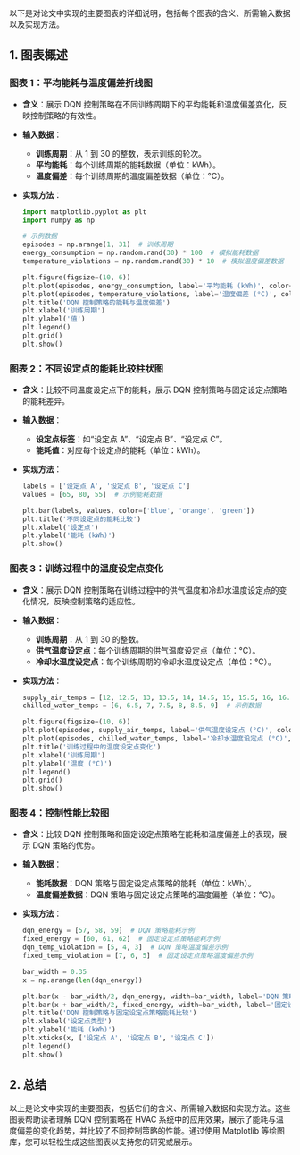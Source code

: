 以下是对论文中实现的主要图表的详细说明，包括每个图表的含义、所需输入数据以及实现方法。

## 1. 图表概述

### 图表 1：平均能耗与温度偏差折线图
- **含义**：展示 DQN 控制策略在不同训练周期下的平均能耗和温度偏差变化，反映控制策略的有效性。
- **输入数据**：
  - **训练周期**：从 1 到 30 的整数，表示训练的轮次。
  - **平均能耗**：每个训练周期的能耗数据（单位：kWh）。
  - **温度偏差**：每个训练周期的温度偏差数据（单位：°C）。
  
- **实现方法**：
  ```python
  import matplotlib.pyplot as plt
  import numpy as np

  # 示例数据
  episodes = np.arange(1, 31)  # 训练周期
  energy_consumption = np.random.rand(30) * 100  # 模拟能耗数据
  temperature_violations = np.random.rand(30) * 10  # 模拟温度偏差数据

  plt.figure(figsize=(10, 6))
  plt.plot(episodes, energy_consumption, label='平均能耗 (kWh)', color='blue', marker='o')
  plt.plot(episodes, temperature_violations, label='温度偏差 (°C)', color='red', marker='x')
  plt.title('DQN 控制策略的能耗与温度偏差')
  plt.xlabel('训练周期')
  plt.ylabel('值')
  plt.legend()
  plt.grid()
  plt.show()
  ```

### 图表 2：不同设定点的能耗比较柱状图
- **含义**：比较不同温度设定点下的能耗，展示 DQN 控制策略与固定设定点策略的能耗差异。
- **输入数据**：
  - **设定点标签**：如“设定点 A”、“设定点 B”、“设定点 C”。
  - **能耗值**：对应每个设定点的能耗（单位：kWh）。

- **实现方法**：
  ```python
  labels = ['设定点 A', '设定点 B', '设定点 C']
  values = [65, 80, 55]  # 示例能耗数据

  plt.bar(labels, values, color=['blue', 'orange', 'green'])
  plt.title('不同设定点的能耗比较')
  plt.xlabel('设定点')
  plt.ylabel('能耗 (kWh)')
  plt.show()
  ```

### 图表 3：训练过程中的温度设定点变化
- **含义**：展示 DQN 控制策略在训练过程中的供气温度和冷却水温度设定点的变化情况，反映控制策略的适应性。
- **输入数据**：
  - **训练周期**：从 1 到 30 的整数。
  - **供气温度设定点**：每个训练周期的供气温度设定点（单位：°C）。
  - **冷却水温度设定点**：每个训练周期的冷却水温度设定点（单位：°C）。

- **实现方法**：
  ```python
  supply_air_temps = [12, 12.5, 13, 13.5, 14, 14.5, 15, 15.5, 16, 16.5, 17, 17.5, 18]  # 示例数据
  chilled_water_temps = [6, 6.5, 7, 7.5, 8, 8.5, 9]  # 示例数据

  plt.figure(figsize=(10, 6))
  plt.plot(episodes, supply_air_temps, label='供气温度设定点 (°C)', color='blue', marker='o')
  plt.plot(episodes, chilled_water_temps, label='冷却水温度设定点 (°C)', color='green', marker='x')
  plt.title('训练过程中的温度设定点变化')
  plt.xlabel('训练周期')
  plt.ylabel('温度 (°C)')
  plt.legend()
  plt.grid()
  plt.show()
  ```

### 图表 4：控制性能比较图
- **含义**：比较 DQN 控制策略和固定设定点策略在能耗和温度偏差上的表现，展示 DQN 策略的优势。
- **输入数据**：
  - **能耗数据**：DQN 策略与固定设定点策略的能耗（单位：kWh）。
  - **温度偏差数据**：DQN 策略与固定设定点策略的温度偏差（单位：°C）。

- **实现方法**：
  ```python
  dqn_energy = [57, 58, 59]  # DQN 策略能耗示例
  fixed_energy = [60, 61, 62]  # 固定设定点策略能耗示例
  dqn_temp_violation = [5, 4, 3]  # DQN 策略温度偏差示例
  fixed_temp_violation = [7, 6, 5]  # 固定设定点策略温度偏差示例

  bar_width = 0.35
  x = np.arange(len(dqn_energy))

  plt.bar(x - bar_width/2, dqn_energy, width=bar_width, label='DQN 策略能耗')
  plt.bar(x + bar_width/2, fixed_energy, width=bar_width, label='固定设定点策略能耗')
  plt.title('DQN 控制策略与固定设定点策略能耗比较')
  plt.xlabel('设定点类型')
  plt.ylabel('能耗 (kWh)')
  plt.xticks(x, ['设定点 A', '设定点 B', '设定点 C'])
  plt.legend()
  plt.show()
  ```

## 2. 总结
以上是论文中实现的主要图表，包括它们的含义、所需输入数据和实现方法。这些图表帮助读者理解 DQN 控制策略在 HVAC 系统中的应用效果，展示了能耗与温度偏差的变化趋势，并比较了不同控制策略的性能。通过使用 Matplotlib 等绘图库，您可以轻松生成这些图表以支持您的研究或展示。
